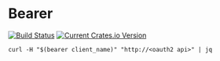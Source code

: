 # Bearer

[![Build Status](https://travis-ci.org/mardiros/bearer.svg?branch=master)](https://travis-ci.org/mardiros/bearer)
[![Current Crates.io Version](https://img.shields.io/crates/v/bearer.svg)](https://crates.io/crates/bearer)


```
curl -H "$(bearer client_name)" "http://<oauth2 api>" | jq
```
